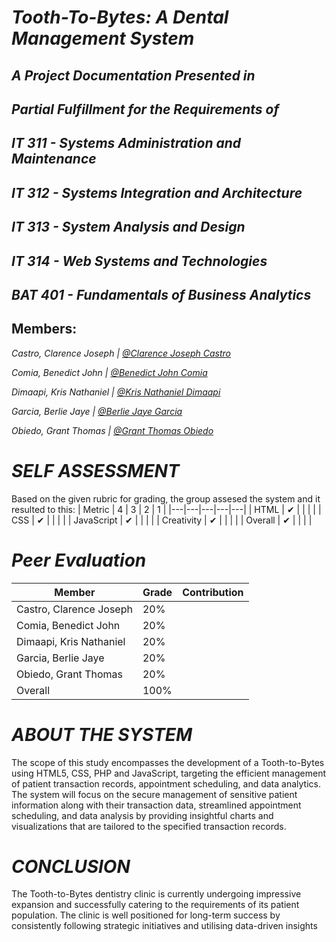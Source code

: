 # *Tooth-To-Bytes: A Dental Management System*

## *A Project Documentation Presented in*

## *Partial Fulfillment for the Requirements of*

## *IT 311 - Systems Administration and Maintenance*
## *IT 312 - Systems Integration and Architecture*
## *IT 313 - System Analysis and Design*
## *IT 314 - Web Systems and Technologies*
## *BAT 401 - Fundamentals of Business Analytics*


## Members:

*Castro, Clarence Joseph | [@Clarence Joseph Castro](https://github.com/CastroClarence)*

*Comia, Benedict John | [@Benedict John Comia](https://github.com/BenedictJohnComia)*

*Dimaapi, Kris Nathaniel | [@Kris Nathaniel Dimaapi](https://github.com/KrisNathanielDimaapi)*

*Garcia, Berlie Jaye | [@Berlie Jaye Garcia](https://github.com/brwla)*

*Obiedo, Grant Thomas | [@Grant Thomas Obiedo](https://github.com/Gurny)*

# *SELF ASSESSMENT*
Based on the given rubric for grading, the group assesed the system and it resulted to this:
| Metric  |  4 | 3  | 2  |  1 |
|---|---|---|---|---|
| HTML  |  ✔ |   |   |   |
| CSS  | ✔  |   |   |   |
| JavaScript  | ✔  |   |   |   |
| Creativity  | ✔  |   |   |   |
| Overall  | ✔ |   |   |   |

# *Peer Evaluation*
| Member  | Grade | Contribution |
|---|---|---|
| Castro, Clarence Joseph |  20% | |
| Comia, Benedict John  | 20%  | |
| Dimaapi, Kris Nathaniel  | 20% | |
|Garcia, Berlie Jaye   | 20%  | |
| Obiedo, Grant Thomas | 20% | |
| Overall  | 100% |

# *ABOUT THE SYSTEM*
  The scope of this study encompasses the development of a Tooth-to-Bytes using HTML5, CSS, PHP and JavaScript, targeting the efficient management of patient transaction records, appointment scheduling, and data analytics. The system will focus on the secure
management of sensitive patient information along with their transaction data, streamlined appointment scheduling, and data analysis by providing insightful charts and visualizations that are tailored to the specified transaction records.

# *CONCLUSION*
The Tooth-to-Bytes dentistry clinic is currently undergoing impressive expansion and successfully catering to the requirements of its patient population. The clinic is well positioned for long-term success by consistently following strategic initiatives and utilising data-driven insights
